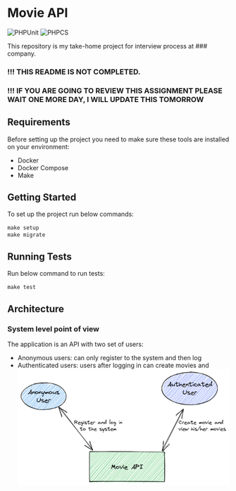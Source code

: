 # Movie API
![PHPUnit](https://github.com/modiamir/MovieAPI/actions/workflows/phpunit.yml/badge.svg)
![PHPCS](https://github.com/modiamir/MovieAPI/actions/workflows/phpcs.yml/badge.svg)

This repository is my take-home project for interview process at ### company.

### !!! THIS README IS NOT COMPLETED.
### !!! IF YOU ARE GOING TO REVIEW THIS ASSIGNMENT PLEASE WAIT ONE MORE DAY, I WILL UPDATE THIS TOMORROW

## Requirements
Before setting up the project you need to make sure these tools are installed on your environment:
 - Docker
 - Docker Compose
 - Make

## Getting Started
To set up the project run below commands:
```shell
make setup
make migrate
```

## Running Tests
Run below command to run tests:
```shell
make test
```

## Architecture

### System level point of view
The application is an API with two set of users:
 - Anonymous users: can only register to the system and then log
 - Authenticated users: users after logging in can create movies and 
![](./docs/Context.png)

